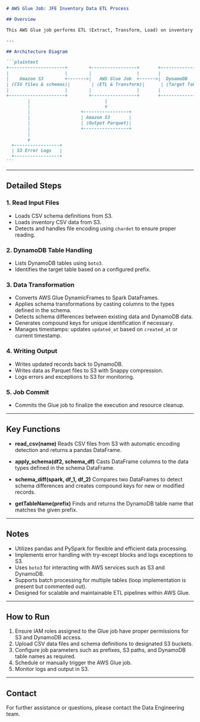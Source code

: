 ````markdown
# AWS Glue Job: JFE Inventory Data ETL Process

## Overview

This AWS Glue job performs ETL (Extract, Transform, Load) on inventory data stored in CSV files on Amazon S3 and synchronizes it with DynamoDB tables. It reads schema definitions, applies data transformations, compares schema differences, and writes updated data back to DynamoDB and S3 (in Parquet format).

---

## Architecture Diagram

```plaintext
+---------------------+        +-----------------+       +----------------+
|                     |        |                 |       |                |
|    Amazon S3        +------->|   AWS Glue Job  +------>|  DynamoDB      |
| (CSV files & schemas)|        | (ETL & Transform)|      | (Target Tables)|
|                     |        |                 |       |                |
+---------------------+        +-----------------+       +----------------+
        |                            |
        |                            v
        |                   +-----------------+
        |                   | Amazon S3       |
        |                   | (Output Parquet)|
        |                   +-----------------+
        |
        v
  +-----------------+
  | S3 Error Logs   |
  +-----------------+
```
````

---

## Detailed Steps

### 1. Read Input Files

- Loads CSV schema definitions from S3.
- Loads inventory CSV data from S3.
- Detects and handles file encoding using `chardet` to ensure proper reading.

### 2. DynamoDB Table Handling

- Lists DynamoDB tables using `boto3`.
- Identifies the target table based on a configured prefix.

### 3. Data Transformation

- Converts AWS Glue DynamicFrames to Spark DataFrames.
- Applies schema transformations by casting columns to the types defined in the schema.
- Detects schema differences between existing data and DynamoDB data.
- Generates compound keys for unique identification if necessary.
- Manages timestamps: updates `updated_at` based on `created_at` or current timestamp.

### 4. Writing Output

- Writes updated records back to DynamoDB.
- Writes data as Parquet files to S3 with Snappy compression.
- Logs errors and exceptions to S3 for monitoring.

### 5. Job Commit

- Commits the Glue job to finalize the execution and resource cleanup.

---

## Key Functions

- **read_csv(name)**
  Reads CSV files from S3 with automatic encoding detection and returns a pandas DataFrame.

- **apply_schema(df2, schema_df)**
  Casts DataFrame columns to the data types defined in the schema DataFrame.

- **schema_diff(spark, df_1, df_2)**
  Compares two DataFrames to detect schema differences and creates compound keys for new or modified records.

- **getTableName(prefix)**
  Finds and returns the DynamoDB table name that matches the given prefix.

---

## Notes

- Utilizes pandas and PySpark for flexible and efficient data processing.
- Implements error handling with try-except blocks and logs exceptions to S3.
- Uses `boto3` for interacting with AWS services such as S3 and DynamoDB.
- Supports batch processing for multiple tables (loop implementation is present but commented out).
- Designed for scalable and maintainable ETL pipelines within AWS Glue.

---

## How to Run

1. Ensure IAM roles assigned to the Glue job have proper permissions for S3 and DynamoDB access.
2. Upload CSV data files and schema definitions to designated S3 buckets.
3. Configure job parameters such as prefixes, S3 paths, and DynamoDB table names as required.
4. Schedule or manually trigger the AWS Glue job.
5. Monitor logs and output in S3.

---

## Contact

For further assistance or questions, please contact the Data Engineering team.
